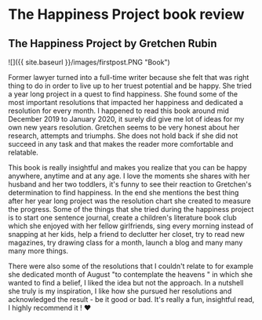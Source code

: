 # The Happiness Project book review 

## The Happiness Project by Gretchen Rubin

![]({{ site.baseurl }}/images/firstpost.PNG "Book")

Former lawyer turned into a full-time writer because she felt that was right thing to do in order to live up to her truest potential and be happy. She tried a year long project in a quest to find happiness. She found some of the most important resolutions that impacted her happiness and dedicated a resolution for every month. I happened to read this book around mid December 2019 to January 2020, it surely did give me lot of ideas for my own new years resolution. Gretchen seems to be very honest about her research, attempts and triumphs. She does not hold back if she did not succeed in any task and that makes the reader more comfortable and relatable. 

This book is really insightful and makes you realize that you can be happy anywhere, anytime and at any age. I love the moments she shares with her husband and her two toddlers, it's funny to see their reaction to Gretchen's determination to find happiness. In the end she mentions the best thing after her year long project was the resolution chart she created to measure the progress. Some of the things that she tried during the happiness project is to start one sentence journal, create a children's literature book club which she enjoyed with her fellow girlfriends, sing every morning instead of snapping at her kids, help a friend to declutter her closet, try to read new magazines, try drawing class for a month, launch a blog and many many many more things.

There were also some of the resolutions that I couldn't relate to for example she dedicated month of August "to contemplate the heavens " in which she wanted to find a belief, I liked the idea but not the approach. In a nutshell she truly is my inspiration, I like how she pursued her resolutions and acknowledged the result - be it good or bad. It's really a fun, insightful read, I highly recommend it ! ❤️



